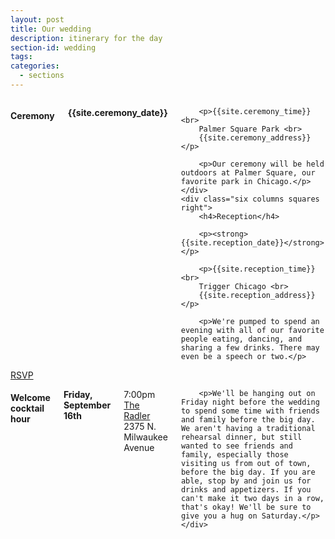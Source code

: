 ```yaml
---
layout: post
title: Our wedding
description: itinerary for the day
section-id: wedding
tags:
categories:
  - sections
---
```


<div class="row">
    <div class="six columns squares left">
        <h4>Ceremony </h4>
        <p><strong>{{site.ceremony_date}}</strong></p>
        
        <p>{{site.ceremony_time}}<br>
        Palmer Square Park <br>
        {{site.ceremony_address}}</p>

        <p>Our ceremony will be held outdoors at Palmer Square, our favorite park in Chicago.</p>
    </div>
    <div class="six columns squares right">
        <h4>Reception</h4>
        
        <p><strong>{{site.reception_date}}</strong></p>
        
        <p>{{site.reception_time}}<br>
        Trigger Chicago <br>
        {{site.reception_address}}</p>

        <p>We're pumped to spend an evening with all of our favorite people eating, dancing, and sharing a few drinks. There may even be a speech or two.</p>
</div>
<div class="row">
    <div class="twelve columns">
        <a class="rsvp-button cta-button" href="#rsvp">RSVP</a>
    </div>
</div>

<div class="row">
    <div class="twelve columns squares square-center">
        <h4>Welcome cocktail hour</h4>
        <p><strong>Friday, September 16th</strong><br></p>
        <p>7:00pm<br>
        <a href="http://www.dasradler.com/">The Radler</a><br>
        2375 N. Milwaukee Avenue</p>

        <p>We'll be hanging out on Friday night before the wedding to spend some time with friends and family before the big day. We aren't having a traditional rehearsal dinner, but still wanted to see friends and family, especially those visiting us from out of town, before the big day. If you are able, stop by and join us for drinks and appetizers. If you can't make it two days in a row, that's okay! We'll be sure to give you a hug on Saturday.</p>
    </div>
</div>